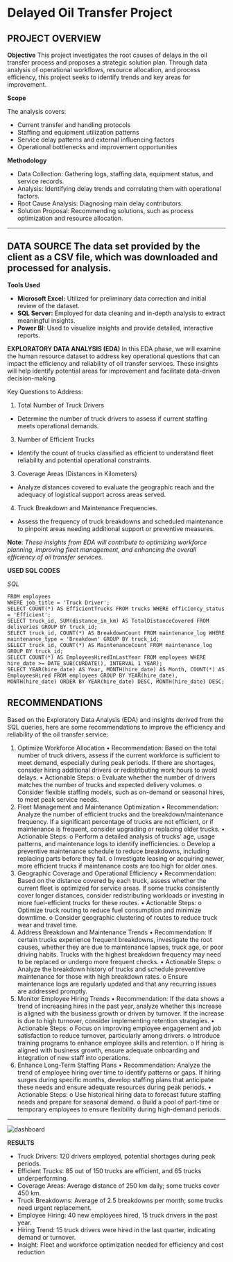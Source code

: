 # Delayed Oil Transfer Project
## **PROJECT OVERVIEW**
**Objective**
This project investigates the root causes of delays in the oil transfer process and proposes a strategic solution plan. Through data analysis of operational workflows, resource allocation, and process efficiency, this project seeks to identify trends and key areas for improvement.

**Scope**

The analysis covers:
+ Current transfer and handling protocols
+ Staffing and equipment utilization patterns
+ Service delay patterns and external influencing factors
+ Operational bottlenecks and improvement opportunities

**Methodology**

+ Data Collection: Gathering logs, staffing data, equipment status, and service records.
+ Analysis: Identifying delay trends and correlating them with operational factors.
+ Root Cause Analysis: Diagnosing main delay contributors.
+ Solution Proposal: Recommending solutions, such as process optimization and resource allocation.

---
**DATA SOURCE**
The data set provided by the client as a CSV file, which was downloaded and processed for analysis.
---

**Tools Used**
+ **Microsoft Excel:** Utilized for preliminary data correction and initial review of the dataset.
+ **SQL Server:** Employed for data cleaning and in-depth analysis to extract meaningful insights.
+ **Power BI**: Used to visualize insights and provide detailed, interactive reports.

**EXPLORATORY DATA ANALYSIS (EDA)**
In this EDA phase, we will examine the human resource dataset to address key operational questions that can impact the efficiency and reliability of oil transfer services. These insights will help identify potential areas for improvement and facilitate data-driven decision-making.

Key Questions to Address:
1. Total Number of Truck Drivers
  + Determine the number of truck drivers to assess if current staffing meets operational demands.
3. Number of Efficient Trucks
  + Identify the count of trucks classified as efficient to understand fleet reliability and potential operational constraints.
3. Coverage Areas (Distances in Kilometers)
  + Analyze distances covered to evaluate the geographic reach and the adequacy of logistical support across areas served.
4. Truck Breakdown and Maintenance Frequencies.
  + Assess the frequency of truck breakdowns and scheduled maintenance to pinpoint areas needing additional support or preventive measures.
    
**Note**: _These insights from EDA will contribute to optimizing workforce planning, improving fleet management, and enhancing the overall efficiency of oil transfer services._

**USED SQL CODES**

*SQL*
```SELECT COUNT(*) AS TotalTruckDrivers
FROM employees
WHERE job_title = 'Truck Driver';
SELECT COUNT(*) AS EfficientTrucks FROM trucks WHERE efficiency_status = 'Efficient';
SELECT truck_id, SUM(distance_in_km) AS TotalDistanceCovered FROM deliveries GROUP BY truck_id;
SELECT truck_id, COUNT(*) AS BreakdownCount FROM maintenance_log WHERE maintenance_type = 'Breakdown' GROUP BY truck_id;
SELECT truck_id, COUNT(*) AS MaintenanceCount FROM maintenance_log GROUP BY truck_id;
SELECT COUNT(*) AS EmployeesHiredInLastYear FROM employees WHERE hire_date >= DATE_SUB(CURDATE(), INTERVAL 1 YEAR);
SELECT YEAR(hire_date) AS Year, MONTH(hire_date) AS Month, COUNT(*) AS EmployeesHired FROM employees GROUP BY YEAR(hire_date), MONTH(hire_date) ORDER BY YEAR(hire_date) DESC, MONTH(hire_date) DESC;
```

## **RECOMMENDATIONS**
Based on the Exploratory Data Analysis (EDA) and insights derived from the SQL queries, here are some recommendations to improve the efficiency and reliability of the oil transfer service:
1. Optimize Workforce Allocation
•	Recommendation: Based on the total number of truck drivers, assess if the current workforce is sufficient to meet demand, especially during peak periods. If there are shortages, consider hiring additional drivers or redistributing work hours to avoid delays.
•	Actionable Steps:
o	Evaluate whether the number of drivers matches the number of trucks and expected delivery volumes.
o	Consider flexible staffing models, such as on-demand or seasonal hires, to meet peak service needs.
2. Fleet Management and Maintenance Optimization
•	Recommendation: Analyze the number of efficient trucks and the breakdown/maintenance frequency. If a significant percentage of trucks are not efficient, or if maintenance is frequent, consider upgrading or replacing older trucks.
•	Actionable Steps:
o	Perform a detailed analysis of trucks' age, usage patterns, and maintenance logs to identify inefficiencies.
o	Develop a preventive maintenance schedule to reduce breakdowns, including replacing parts before they fail.
o	Investigate leasing or acquiring newer, more efficient trucks if maintenance costs are too high for older ones.
3. Geographic Coverage and Operational Efficiency
•	Recommendation: Based on the distance covered by each truck, assess whether the current fleet is optimized for service areas. If some trucks consistently cover longer distances, consider redistributing workloads or investing in more fuel-efficient trucks for these routes.
•	Actionable Steps:
o	Optimize truck routing to reduce fuel consumption and minimize downtime.
o	Consider geographic clustering of routes to reduce truck wear and travel time.
4. Address Breakdown and Maintenance Trends
•	Recommendation: If certain trucks experience frequent breakdowns, investigate the root causes, whether they are due to maintenance lapses, truck age, or poor driving habits. Trucks with the highest breakdown frequency may need to be replaced or undergo more frequent checks.
•	Actionable Steps:
o	Analyze the breakdown history of trucks and schedule preventive maintenance for those with high breakdown rates.
o	Ensure maintenance logs are regularly updated and that any recurring issues are addressed promptly.
5. Monitor Employee Hiring Trends
•	Recommendation: If the data shows a trend of increasing hires in the past year, analyze whether this increase is aligned with the business growth or driven by turnover. If the increase is due to high turnover, consider implementing retention strategies.
•	Actionable Steps:
o	Focus on improving employee engagement and job satisfaction to reduce turnover, particularly among drivers.
o	Introduce training programs to enhance employee skills and retention.
o	If hiring is aligned with business growth, ensure adequate onboarding and integration of new staff into operations.
6. Enhance Long-Term Staffing Plans
•	Recommendation: Analyze the trend of employee hiring over time to identify patterns or gaps. If hiring surges during specific months, develop staffing plans that anticipate these needs and ensure adequate resources during peak periods.
•	Actionable Steps:
o	Use historical hiring data to forecast future staffing needs and prepare for seasonal demand.
o	Build a pool of part-time or temporary employees to ensure flexibility during high-demand periods.

---

![dashboard](https://github.com/user-attachments/assets/a35727dd-a455-4780-975e-8f5a4b4045f2)


**RESULTS**
* Truck Drivers: 120 drivers employed, potential shortages during peak periods.
* Efficient Trucks: 85 out of 150 trucks are efficient, and 65 trucks underperforming.
* Coverage Areas: Average distance of 250 km daily; some trucks cover 450 km.
* Truck Breakdowns: Average of 2.5 breakdowns per month; some trucks need urgent replacement.
* Employee Hiring: 40 new employees hired, 15 truck drivers in the past year.
* Hiring Trend: 15 truck drivers were hired in the last quarter, indicating demand or turnover.
* Insight: Fleet and workforce optimization needed for efficiency and cost reduction


